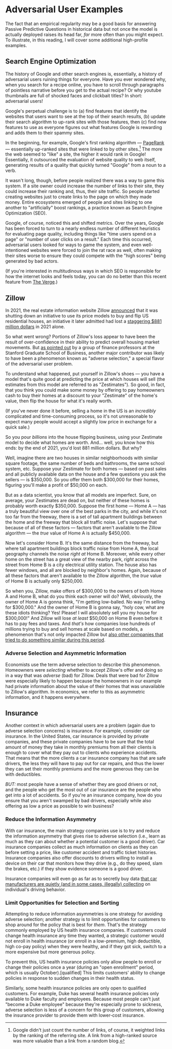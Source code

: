 

# Adversarial User Examples

The fact that an empirical regularity may be a good basis for answering Passive Predictive Questions in historical data but not once the model is actually deployed raises its head far, *far* more often than you might expect. To illustrate, in this reading, I will cover some additional high-profile examples.

## Search Engine Optimization

The history of Google and other search engines is, essentially, a history of adversarial users ruining things for everyone. Have you ever wondered why, when you search for a recipe online, you have to scroll through paragraphs of pointless narrative before you get to the actual recipe? Or why youtube thumbnails are full of shocked faces and clickbait titles? In short: adversarial users!

Google's perpetual challenge is to (a) find features that identify the websites that users want to see at the top of their search results, (b) update their search algorithm to up-rank sites with those features, then (c) find new features to use as everyone figures out what features Google is rewarding and adds them to their spammy sites.

In the beginning, for example, Google's first ranking algorithm — [PageRank](https://en.wikipedia.org/wiki/PageRank) — essentially up-ranked sites that were linked to by other sites.[^pagerank] The more the web seemed to "like" a site, the higher it would rank in Google! Essentially, it outsourced the evaluation of website quality to web itself, generating results of a quality that quickly turned "Google" from a noun to a verb.

[^pagerank]: Google didn't just count the number of links, of course, it weighted links by the ranking of the referring site. A link from a high-ranked source was more valuable than a link from a random blog.

It wasn't long, though, before people realized there was a way to game this system. If a site owner could increase the number of links to their site, they could increase their ranking and, thus, their site traffic. So people started creating websites just to create links to the page on which they made money. Entire ecosystems emerged of people and sites linking to one another to "artificially" boost rankings, a practice known as Search Engine Optimization (SEO).

Google, of course, noticed this and shifted metrics. Over the years, Google has been forced to turn to a nearly endless number of different heuristics for evaluating page quality, including things like "time users spend on a page" or "number of user clicks on a result." Each time this occurred, adversarial users looked for ways to game the system, and even well-intentioned websites were forced to join the rat race as well, often making their sites worse to ensure they could compete with the "high scores" being generated by bad actors.

(If you're interested in multitudinous ways in which SEO is responsible for how the internet looks and feels today, you can do no better than this recent feature from [The Verge](https://www.theverge.com/features/23931789/seo-search-engine-optimization-experts-google-results).)

## Zillow

In 2021, the real estate information website Zillow [announced](https://www.wsj.com/articles/zillow-quits-home-flipping-business-cites-inability-to-forecast-prices-11635883500?mod=article_inline) that it was shutting down an initiative to use its price models to buy and flip US residential houses, an initiative it later admitted had lost a [staggering \$881 million dollars](https://www.wsj.com/articles/zillows-shuttered-home-flipping-business-lost-881-million-in-2021-11644529656?st=Bo8Ysa&reflink=desktopwebshare_permalink) in 2021 alone.

So what went wrong? Portions of Zillow's loss appear to have been the result of over-confidence in their ability to predict overall housing market movements. But [as pointed out](https://www.gsb.stanford.edu/insights/flip-flop-why-zillows-algorithmic-home-buying-venture-imploded) by a group of finance professors at the Stanford Graduate School of Business, another major contributor was likely to have been a phenomenon known as "adverse selection," a special flavor of the adversarial user problem.

To understand what happened, put yourself in Zillow's shoes — you have a model that's quite good at predicting the price at which houses will sell (the estimates from this model are referred to as "Zestimates"). So good, in fact, that you think you could make some money by offering to pay homeowners cash to buy their homes at a discount to your "Zestimate" of the home's value, then flip the house for what it's really worth.

(If you've never done it before, selling a home in the US is an *incredibly* complicated and time-consuming process, so it's not unreasonable to expect many people would accept a slightly low price in exchange for a quick sale.)

So you pour *billions* into the house flipping business, using your Zestimate model to decide what homes are worth. And... well, you know how this ends: by the end of 2021, you'd lost 881 million dollars. But why?

Well, imagine there are two houses in similar neighborhoods with similar square footage, the same number of beds and bathrooms, the same school system, etc. Suppose your Zestimate for both homes — based on past sales and all publicly available data on the house and a few questions you ask the sellers — is \$350,000. So you offer them both \$300,000 for their homes, figuring you'll make a profit of \$50,000 on each.

But as a data scientist, you know that all models are imperfect. Sure, on average, your Zestimates are dead on, but neither of these homes is probably worth exactly \$350,000. Suppose the first home — Home A — has a truly beautiful view over one of the best parks in the city, and while it's not too far from the freeway, there is a set of tall apartment buildings between the home and the freeway that block all traffic noise. Let's suppose that because of all of these factors — factors that aren't available to the Zillow algorithm — the *true* value of Home A is actually \$450,000.

Now let's consider Home B. It's the same distance from the freeway, but where tall apartment buildings block traffic noise from Home A, the local geography channels the noise *right at* Home B. Moreover, while every other home on the street has a great view of the nearby park, *right* across the street from Home B is a city electrical utility station. The house also has fewer windows, and all are blocked by neighbor's homes. Again, because of all these factors that aren't available to the Zillow algorithm, the *true* value of Home B is actually only \$250,000.

So when you, Zillow, make offers of \$300,000 to the owners of both Home A and Home B, what do you think each owner will do? Well, obviously, the owner of Home A is gonna think, "I'm getting low-balled. No way I'm selling for \$300,000." And the owner of Home B is gonna say, "holy cow, what are these idiots thinking? Yes! Please! I will absolutely sell you my house for \$300,000!" And Zillow will lose *at least* \$50,000 on Home B even before it has to pay fees and taxes. And *that's* how companies lose hundreds of millions trying to buy and sell homes at scale based on models, a phenomenon that's not only impacted Zillow but [also other companies that tried to do something similar during this period](https://papers.ssrn.com/sol3/papers.cfm?abstract_id=3616555).

### Adverse Selection and Asymmetric Information

Economists use the term adverse selection to describe this phenomenon. Homeowners were *selecting* whether to accept Zillow's offer and doing so in a way that was *adverse* (bad) for Zillow. Deals that were bad for Zillow were especially likely to happen because the homeowners in our example had private information about the value of their homes that was unavailable to Zillow's algorithm. In economics, we refer to this as asymmetric information, and it happens everywhere.

## Insurance

Another context in which adversarial users are a problem (again due to adverse selection concerns) is insurance. For example, consider car insurance. In the United States, car insurance is provided by private companies, and these private companies have to be sure that the total amount of money they take in monthly premiums from all their clients is enough to cover what they pay out to clients who experience accidents. That means that the more clients a car insurance company has that are safe drivers, the less they will have to pay out for car repairs, and thus the lower they can set their monthly premiums and the more generous they can be with deductibles.

*BUT:* most people have a sense of whether they are good drivers or not, and the people who get the most out of car insurance are the people who get into a lot of accidents. So if you're an insurance company, how do you ensure that you aren't swamped by bad drivers, especially while also offering as low a price as possible to win business?

### Reduce the Information Asymmetry

With car insurance, the main strategy companies use is to try and reduce the information asymmetry that gives rise to adverse selection (i.e., learn as much as they can about whether a potential customer is a good driver). Car insurance companies collect as much information on clients as they can before setting a price, like customer accident and traffic ticket histories. Insurance companies also offer discounts to drivers willing to install a device on their car that monitors how they drive (e.g., do they speed, slam the brakes, etc.) if they show evidence someone is a good driver.

Insurance companies will even go as far as to secretly buy data [that car manufacturers are quietly (and in some cases, illegally) collecting](https://www.nytimes.com/2024/04/23/technology/general-motors-spying-driver-data-consent.html?unlocked_article_code=1.sE4.eFtk.dNaHXEZcJ5rc&smid=url-share) on individual's driving behavior.

### Limit Opportunities for Selection and Sorting

Attempting to reduce information asymmetries is one strategy for avoiding adverse selection; another strategy is to limit opportunities for customers to shop around for the policy that is best for *them*. That's the strategy commonly employed by US health insurance companies. If customers could change health insurance any time they wanted, a strategic customer would not enroll in health insurance (or enroll in a low-premium, high deductible, high co-pay policy) when they were healthy, and if they got sick, switch to a more expensive but more generous policy.

To prevent this, US health insurance policies only allow people to enroll or change their policies once a year (during an "open enrollment" period, which is usually October).[qualified] This limits customers' ability to change policies in response to sudden changes in their health status.

[^qualified]: Legally, health insurance companies also have to let you change policies if you experience one of several "qualifying life events," like changing jobs or having a baby.

Similarly, some health insurance policies are only open to qualified customers. For example, Duke has several health insurance policies only available to Duke faculty and employees. Because most people can't just "become a Duke employee" because they're especially prone to sickness, adverse selection is less of a concern for this group of customers, allowing the insurance provider to provide them with lower-cost insurance.










